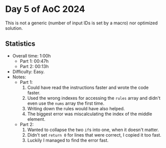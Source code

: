 # Day 5 of AoC 2024

This is not a generic (number of input IDs is set by a macro) nor optimized solution. 

## Statistics

- Overall time: 1:00h
    - Part 1: 00:47h
    - Part 2: 00:13h
- Difficulty: Easy.
- Notes:
    - Part 1:
        1. Could have read the instructions faster and wrote the code faster.
        2. Used the wrong indexes for accessing the `rules` array and didn't even use the `nums` array the first time.
        3. Writing down the rules would have also helped.
        4. The biggest error was miscalculating the index of the middle element.
    - Part 2:
        1. Wanted to collapse the two `if`s into one, when it doesn't matter.
        2. Didn't set `return 0` for lines that were correct, I copied it too fast.
        3. Luckily I managed to find the error fast.
